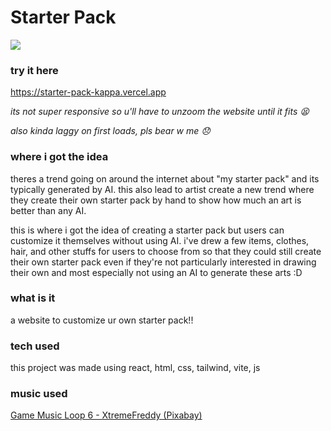 # Starter Pack
<img src="https://hc-cdn.hel1.your-objectstorage.com/s/v3/d331c92d6f54ec2d8a60eb490deeca9cc48bcd4e_img_0939.jpg" height="" />

### try it here
https://starter-pack-kappa.vercel.app

*its not super responsive so u'll have to unzoom the website until it fits 😫*

*also kinda laggy on first loads, pls bear w me 😞*

### where i got the idea
theres a trend going on around the internet about "my starter pack" and its typically generated by AI. this also lead to artist create a new trend where they create their own starter pack by hand to show how much an art is better than any AI.

this is where i got the idea of creating a starter pack but users can customize it themselves without using AI. i've drew a few items, clothes, hair, and other stuffs for users to choose from so that they could still create their own starter pack even if they're not particularly interested in drawing their own and most especially not using an AI to generate these arts :D

### what is it
a website to customize ur own starter pack!!

### tech used
this project was made using react, html, css, tailwind, vite, js

### music used
[Game Music Loop 6 - XtremeFreddy (Pixabay)](https://pixabay.com/sound-effects/game-music-loop-6-144641/)
